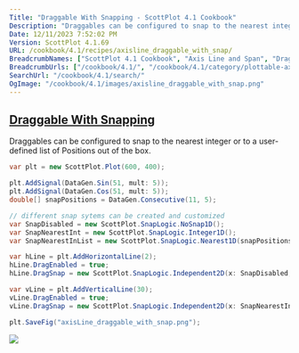```yaml
---
Title: "Draggable With Snapping - ScottPlot 4.1 Cookbook"
Description: "Draggables can be configured to snap to the nearest integer or to a user-defined list of Positions out of the box."
Date: 12/11/2023 7:52:02 PM
Version: ScottPlot 4.1.69
URL: /cookbook/4.1/recipes/axisline_draggable_with_snap/
BreadcrumbNames: ["ScottPlot 4.1 Cookbook", "Axis Line and Span", "Draggable With Snapping"]
BreadcrumbUrls: ["/cookbook/4.1/", "/cookbook/4.1/category/plottable-axis-line-and-span", "/cookbook/4.1/recipes/axisline_draggable_with_snap/"]
SearchUrl: "/cookbook/4.1/search/"
OgImage: "/cookbook/4.1/images/axisline_draggable_with_snap.png"
---
```


<h2><a href='/cookbook/4.1/recipes/axisline_draggable_with_snap/'>Draggable With Snapping</a></h2>

Draggables can be configured to snap to the nearest integer or to a user-defined list of Positions out of the box.

```cs
var plt = new ScottPlot.Plot(600, 400);

plt.AddSignal(DataGen.Sin(51, mult: 5));
plt.AddSignal(DataGen.Cos(51, mult: 5));
double[] snapPositions = DataGen.Consecutive(11, 5);

// different snap sytems can be created and customized 
var SnapDisabled = new ScottPlot.SnapLogic.NoSnap1D();
var SnapNearestInt = new ScottPlot.SnapLogic.Integer1D();
var SnapNearestInList = new ScottPlot.SnapLogic.Nearest1D(snapPositions);

var hLine = plt.AddHorizontalLine(2);
hLine.DragEnabled = true;
hLine.DragSnap = new ScottPlot.SnapLogic.Independent2D(x: SnapDisabled, y: SnapNearestInt);

var vLine = plt.AddVerticalLine(30);
vLine.DragEnabled = true;
vLine.DragSnap = new ScottPlot.SnapLogic.Independent2D(x: SnapNearestInList, y: SnapDisabled);

plt.SaveFig("axisLine_draggable_with_snap.png");
```

<img src='../../images/axisline_draggable_with_snap.png' class='d-block mx-auto my-5' />


